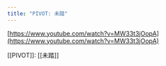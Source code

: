 ```yaml
---
title: "PIVOT: 未踏"
---
```


[https://www.youtube.com/watch?v=MW33t3jOopA](https://www.youtube.com/watch?v=MW33t3jOopA)

[[PIVOT]]: [[未踏]]
